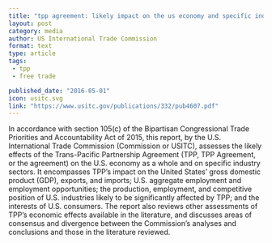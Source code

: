 ```yaml
---
title: "tpp agreement: likely impact on the us economy and specific industry sectors."
layout: post
category: media
author: US International Trade Commission
format: text
type: article
tags: 
 - tpp
 - free trade

published_date: "2016-05-01"
icon: usitc.svg
link: "https://www.usitc.gov/publications/332/pub4607.pdf"
---
```


In accordance with section 105(c) of the Bipartisan Congressional Trade
Priorities and Accountability Act of 2015, this report, by the U.S.
International Trade Commission (Commission or USITC), assesses the likely
effects of the Trans-Pacific Partnership Agreement (TPP, TPP Agreement, or the
agreement) on the U.S. economy as a whole and on specific industry sectors. It
encompasses TPP’s impact on the United States’ gross domestic product (GDP),
exports, and imports; U.S. aggregate employment and employment opportunities;
the production, employment, and competitive position of U.S. industries likely
to be significantly affected by TPP; and the interests of U.S. consumers. The
report also reviews other assessments of TPP’s economic effects available in
the literature, and discusses areas of consensus and divergence between the
Commission’s analyses and conclusions and those in the literature reviewed. 
